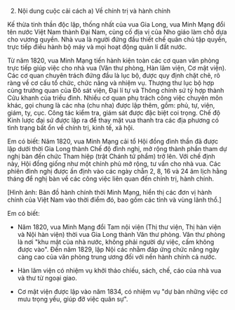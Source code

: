 2. Nội dung cuộc cải cách
a) Về chính trị và hành chính

Kế thừa tinh thần độc lập, thống nhất của vua Gia Long, vua Minh Mạng đổi tên nước Việt Nam thành Đại Nam, củng cố địa vị của Nho giáo làm chỗ dựa cho vương quyền. Nhà vua là người đứng đầu thiết chế quân chủ tập quyền, trực tiếp điều hành bộ máy và mọi hoạt động quản lí đất nước.

Từ năm 1820, vua Minh Mạng tiến hành kiện toàn các cơ quan văn phòng trực tiếp giúp việc cho nhà vua (Văn thư phòng, Hàn lâm viện, Cơ mật viện). Các cơ quan chuyên trách đứng đầu là lục bộ, được quy định chặt chẽ, rõ ràng về cơ cấu tổ chức, chức năng và nhiệm vụ. Thượng thư lục bộ hợp cùng trưởng quan của Đô sát viện, Đại lí tự và Thông chính sứ tỷ hợp thành Cửu khanh của triều đình. Nhiều cơ quan phụ trách công việc chuyên môn khác, gọi chung là các nha (chu nha) được lập thêm, gồm: phủ, tự, viện, giám, ty, cục. Công tác kiểm tra, giám sát được đặc biệt coi trọng. Chế độ Kinh lược đại sứ được lập ra để thay mặt vua thanh tra các địa phương có tình trạng bất ổn về chính trị, kinh tế, xã hội.

Em có biết:
Năm 1820, vua Minh Mạng cải tổ Hội đồng đình thần đã được lập dưới thời Gia Long thành Chế độ đình nghị, mở rộng thành phần tham dự nghị bàn đến chức Tham hiệp (trật Chánh tứ phẩm) trở lên. Với chế định này, Hội đồng giống như một chính phủ mở rộng, tư vấn cho nhà vua. Các phiên đình nghị được ấn định vào các ngày chẵn 2, 8, 16 và 24 âm lịch hằng tháng để nghị bàn về các công việc liên quan đến chính trị, hành chính.

[Hình ảnh: Bản đồ hành chính thời Minh Mạng, hiển thị các đơn vị hành chính của Việt Nam vào thời điểm đó, bao gồm các tỉnh và vùng lãnh thổ.]

Em có biết:
- Năm 1820, vua Minh Mạng đổi Tam nội viện (Thị thư viện, Thị hàn viện và Nội hàn viện) thời vua Gia Long thành Văn thư phòng. Văn thư phòng là nơi "khu mật của nhà nước, không phải người dự việc, cấm không được vào". Đến năm 1829, lập Nội các nhằm đáp ứng chức năng ngày càng cao của văn phòng trung ương đối với nền hành chính cả nước.

- Hàn lâm viện có nhiệm vụ khởi thảo chiếu, sách, chế, cáo của nhà vua và thư từ ngoại giao.

- Cơ mật viện được lập vào năm 1834, có nhiệm vụ "dự bàn những việc cơ mưu trọng yếu, giúp đỡ việc quân sự".